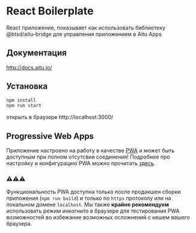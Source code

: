 # React Boilerplate

React приложение, показывает как использовать библиотеку @btsd/aitu-bridge для управления приложением в Aitu Apps

## Документация

http://docs.aitu.io/

## Установка

```bash
npm install
npm run start
```
открыть в браузере http://localhost:3000/

## Progressive Web Apps

Приложение настроено на работу в качестве [PWA](https://web.dev/what-are-pwas/) и может быть доступным при полном отсутсвии соединения!
Подробнее про настройку и конфигурацию PWA можно прочитать [здесь](https://create-react-app.dev/docs/making-a-progressive-web-app/).

### ⚠️⚠️⚠️

Функциональность PWA доступна только после продакшен сборки приложения (`npm run build`) и только по `https` протоколу или на локальном домене `localhost`. 
Мы также **крайне рекомендуем** использовать режим инкогнито в браузере для тестирования PWA возможностей во избежание возможных осложнений с кешем вашего браузера.
